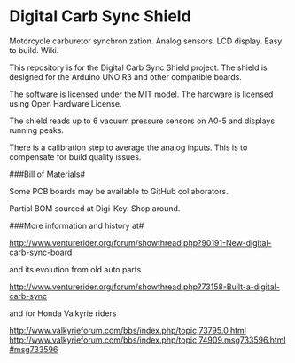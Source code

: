 Digital Carb Sync Shield
========================

Motorcycle carburetor synchronization. Analog sensors. LCD display. Easy to build. Wiki.

This repository is for the Digital Carb Sync Shield project. The shield is designed for the Arduino UNO R3
and other compatible boards.

The software is licensed under the MIT model.
The hardware is licensed using Open Hardware License.

The shield reads up to 6 vacuum pressure sensors on A0-5 and displays running peaks.

There is a calibration step to average the analog inputs. This is to compensate for build quality issues.

###Bill of Materials#

Some PCB boards may be available to GitHub collaborators.

Partial BOM sourced at Digi-Key. Shop around.

###More information and history at#

http://www.venturerider.org/forum/showthread.php?90191-New-digital-carb-sync-board

and its evolution from old auto parts

http://www.venturerider.org/forum/showthread.php?73158-Built-a-digital-carb-sync

and for Honda Valkyrie riders

http://www.valkyrieforum.com/bbs/index.php/topic,73795.0.html
http://www.valkyrieforum.com/bbs/index.php/topic,74909.msg733596.html#msg733596
